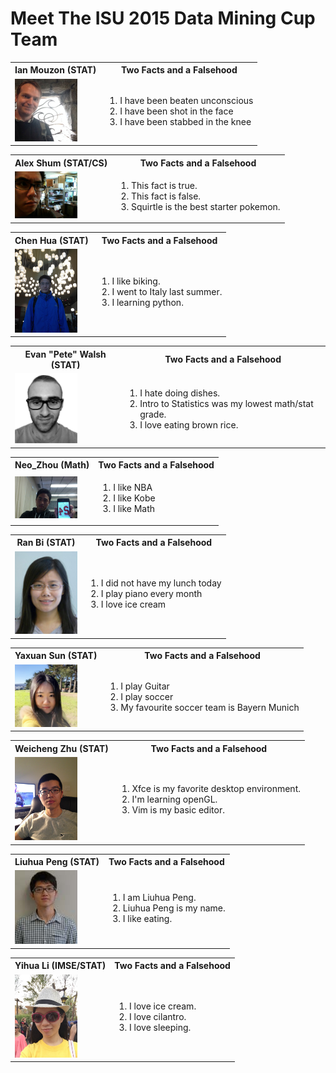 Meet The ISU 2015 Data Mining Cup Team
======================================
<!--
This is the team picture page. 
I know that I am bad with names and faces, and I imagine some of you are too. 
The idea here is that making this page will be a fun exercise to get used to editing documents on github
and to help us get to know each other.

So - the idea is this:

Add a picture to the team_pics folder, and edit the following template:

<table>
   <tbody>
      <tr>
         <th>YOUR_NAME (YOUR_DEPT)</th>
         <th align="center">Two Facts and a Falsehood</th>
      </tr>
      <tr>
         <td>
            <a href="./team_pics/YOUR_PICTURE_FILE" style="overflow: hidden"> 
               <img src="./team_pics/YOUR_PICTURE_FILE" width="100"/> 
            </a>
         </td>
         <td>
            <ol>
               <li>FACT_1</li>
               <li>FACT_2</li>
               <li>FACT_3</li>
            </ol>
         </td>
      </tr>
   </tbody>
</table>

The parts you need to edit are LIKE_THIS
-->

<table>
   <tbody>
      <tr>
         <th>Ian Mouzon (STAT)</th>
         <th align="center">Two Facts and a Falsehood</th>
      </tr>
      <tr>
         <td>
            <a href="./team_pics/ian.jpeg" style="overflow: hidden"> 
               <img src="./team_pics/ian.jpeg" width="100"/> 
            </a>
         </td>
         <td>
            <ol>
               <li>I have been beaten unconscious</li>
               <li>I have been shot in the face</li>
               <li>I have been stabbed in the knee</li>
            </ol>
         </td>
      </tr>
   </tbody>
</table>

<table>
   <tbody>
      <tr>
         <th>Alex Shum (STAT/CS)</th>
         <th align="center">Two Facts and a Falsehood</th>
      </tr>
      <tr>
         <td>
            <a href="./team_pics/alex.jpg" style="overflow: hidden"> 
               <img src="./team_pics/alex.jpg" width="100"/> 
            </a>
         </td>
         <td>
            <ol>
               <li>This fact is true.</li>
               <li>This fact is false.</li>
               <li>Squirtle is the best starter pokemon.</li>
            </ol>
         </td>
      </tr>
   </tbody>
</table>

<table>
   <tbody>
      <tr>
         <th>Chen Hua (STAT)</th>
         <th align="center">Two Facts and a Falsehood</th>
      </tr>
      <tr>
         <td>
            <a href="./team_pics/chen.jpeg" style="overflow: hidden"> 
               <img src="./team_pics/chen.jpeg" width="100"/> 
            </a>
         </td>
         <td>
            <ol>
               <li>I like biking.</li>
               <li>I went to Italy last summer.</li>
               <li>I learning python.</li>
            </ol>
         </td>
      </tr>
   </tbody>
</table>

<table>
   <tbody>
      <tr>
         <th>Evan "Pete" Walsh (STAT)</th>
         <th align="center">Two Facts and a Falsehood</th>
      </tr>
      <tr>
         <td>
            <a href="./team_pics/pete.jpg" style="overflow: hidden"> 
               <img src="./team_pics/pete.jpg" width="100"/> 
            </a>
         </td>
         <td>
            <ol>
               <li>I hate doing dishes.</li>
               <li>Intro to Statistics was my lowest math/stat grade.</li>
               <li>I love eating brown rice.</li>
            </ol>
         </td>
      </tr>
   </tbody>
</table>

<table>
   <tbody>
      <tr>
         <th>Neo_Zhou (Math)</th>
         <th align="center">Two Facts and a Falsehood</th>
      </tr>
      <tr>
         <td>
            <a href="./team_pics/Neo_Zhou.jpg" style="overflow: hidden"> 
               <img src="./team_pics/Neo_Zhou.jpg" width="100"/> 
            </a>
         </td>
         <td>
            <ol>
               <li>I like NBA</li>
               <li>I like Kobe</li>
               <li>I like Math</li>
            </ol>
         </td>
      </tr>
   </tbody>
</table>


<table>
   <tbody>
      <tr>
         <th>Ran Bi (STAT)</th>
         <th align="center">Two Facts and a Falsehood</th>
      </tr>
      <tr>
         <td>
            <a href="./team_pics/Ran.jpg" style="overflow: hidden">
               <img src="./team_pics/Ran.jpg" width="100"/>
            </a>
         </td>
         <td>
            <ol>
               <li>I did not have my lunch today</li>
               <li>I play piano every month</li>
               <li>I love ice cream</li>
            </ol>
         </td>
      </tr>
   </tbody>
</table>

<table>
   <tbody>
      <tr>
         <th>Yaxuan Sun (STAT)</th>
         <th align="center">Two Facts and a Falsehood</th>
      </tr>
      <tr>
         <td>
            <a href="./team_pics/Yaxun Sun.jpg" style="overflow: hidden"> 
               <img src="./team_pics/Yaxun Sun.jpg" width="100"/> 
            </a>
         </td>
         <td>
            <ol>
               <li>I play Guitar</li>
               <li>I play soccer</li>
               <li>My favourite soccer team is Bayern Munich</li>
            </ol>
         </td>
      </tr>
   </tbody>
</table>

<table>
   <tbody>
      <tr>
        <th>Weicheng Zhu (STAT)</th>
        <th align="center">Two Facts and a Falsehood</th>
      </tr>
      <tr>
         <td>
            <a href="./team_pics/Weicheng.JPG" style="overflow: hidden"> 
               <img src="./team_pics/Weicheng.JPG" width="100"/> 
            </a>
         </td>
         <td>
            <ol>
               <li>Xfce is my favorite desktop environment.</li>
               <li>I'm learning openGL.</li>
               <li>Vim is my basic editor.</li>
            </ol>
         </td>
      </tr>
   </tbody>
</table>

<table>
   <tbody>
      <tr>
         <th>Liuhua Peng (STAT)</th>
         <th align="center">Two Facts and a Falsehood</th>
      </tr>
      <tr>
         <td>
            <a href="./team_pics/penglh.jpg" style="overflow: hidden"> 
               <img src="./team_pics/penglh.jpg" width="100"/> 
            </a>
         </td>
         <td>
            <ol>
               <li>I am Liuhua Peng.</li>
               <li>Liuhua Peng is my name.</li>
               <li>I like eating.</li>
            </ol>
         </td>
      </tr>
   </tbody>
</table>

<table>
   <tbody>
      <tr>
         <th>Yihua Li (IMSE/STAT)</th>
         <th align="center">Two Facts and a Falsehood</th>
      </tr>
      <tr>
         <td>
            <a href="./team_pics/Yihua.JPG" style="overflow: hidden"> 
               <img src="./team_pics/Yihua.JPG" width="100"/> 
            </a>
         </td>
         <td>
            <ol>
               <li>I love ice cream.</li>
               <li>I love cilantro.</li>
               <li>I love sleeping.</li>
            </ol>
         </td>
      </tr>
   </tbody>
</table>
